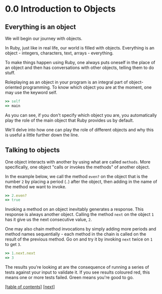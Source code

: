 # 0.0 Introduction to Objects
## Everything is an object
We will begin our journey with objects.

In Ruby, just like in real life, our world is filled with objects. Everything is an object - integers, characters, text, arrays - everything.

To make things happen using Ruby, one always puts oneself in the place of an object and then has conversations with other objects, telling them to do stuff.

Roleplaying as an object in your program is an integral part of object-oriented programming. To know which object you are at the moment, one may use the keyword self.

```ruby
>> self
=> main
```

As you can see, if you don't specify which object you are, you automatically play the role of the main object that Ruby provides us by default.

We'll delve into how one can play the role of different objects and why this is useful a little further down the line.

## Talking to objects
One object interacts with another by using what are called `methods`. More specifically, one object "calls or invokes the methods" of another object.

In the example below, we call the method `even?` on the object that is the number `2` by placing a period (`.`) after the object, then adding in the name of the method we want to invoke.

```ruby
>> 2.even?
=> true
```

Invoking a method on an object inevitably generates a response. This response is always another object. Calling the method `next` on the object `1` has it give us the next consecutive value, `2`.

One may also chain method invocations by simply adding more periods and method names sequentially - each method in the chain is called on the result of the previous method. Go on and try it by invoking `next` twice on `1` to get `3`.

```ruby
>> 1.next.next
=> 3
```

The results you're looking at are the consequence of running a series of tests against your input to validate it. If you see results coloured red, this means one or more tests failed. Green means you're good to go.

[\[table of contents\]](https://github.com/Fahrenhei7/rubymonk/blob/master/README.md#ruby-primer)
[\[next\]](https://github.com/Fahrenhei7/rubymonk/blob/master/ruby_primer/introduction_to_ruby_objects/0_1_more_objects_and_methods.md)
